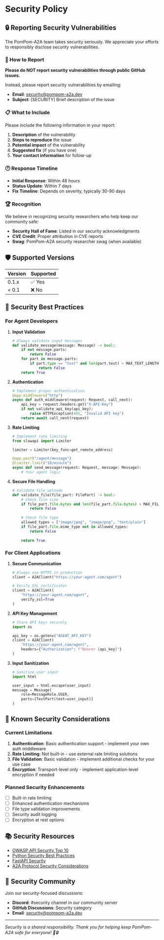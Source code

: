# Security Policy

## 🔒 Reporting Security Vulnerabilities

The PomPom-A2A team takes security seriously. We appreciate your efforts to responsibly disclose security vulnerabilities.

### 📧 How to Report

**Please do NOT report security vulnerabilities through public GitHub issues.**

Instead, please report security vulnerabilities by emailing:
- **Email**: security@pompom-a2a.dev
- **Subject**: [SECURITY] Brief description of the issue

### 📋 What to Include

Please include the following information in your report:

1. **Description** of the vulnerability
2. **Steps to reproduce** the issue
3. **Potential impact** of the vulnerability
4. **Suggested fix** (if you have one)
5. **Your contact information** for follow-up

### 🕐 Response Timeline

- **Initial Response**: Within 48 hours
- **Status Update**: Within 7 days
- **Fix Timeline**: Depends on severity, typically 30-90 days

### 🏆 Recognition

We believe in recognizing security researchers who help keep our community safe:

- **Security Hall of Fame**: Listed in our security acknowledgments
- **CVE Credit**: Proper attribution in CVE reports
- **Swag**: PomPom-A2A security researcher swag (when available)

## 🛡️ Supported Versions

| Version | Supported          |
| ------- | ------------------ |
| 0.1.x   | ✅ Yes             |
| < 0.1   | ❌ No              |

## 🔐 Security Best Practices

### For Agent Developers

1. **Input Validation**
   ```python
   # Always validate input messages
   def validate_message(message: Message) -> bool:
       if not message.parts:
           return False
       for part in message.parts:
           if part.type == "text" and len(part.text) > MAX_TEXT_LENGTH:
               return False
       return True
   ```

2. **Authentication**
   ```python
   # Implement proper authentication
   @app.middleware("http")
   async def auth_middleware(request: Request, call_next):
       api_key = request.headers.get("X-API-Key")
       if not validate_api_key(api_key):
           raise HTTPException(401, "Invalid API key")
       return await call_next(request)
   ```

3. **Rate Limiting**
   ```python
   # Implement rate limiting
   from slowapi import Limiter
   
   limiter = Limiter(key_func=get_remote_address)
   
   @app.post("/agent/message")
   @limiter.limit("10/minute")
   async def send_message(request: Request, message: Message):
       # Your agent logic
   ```

4. **Secure File Handling**
   ```python
   # Validate file uploads
   def validate_file(file_part: FilePart) -> bool:
       # Check file size
       if file_part.file.bytes and len(file_part.file.bytes) > MAX_FILE_SIZE:
           return False
       
       # Check file type
       allowed_types = ["image/jpeg", "image/png", "text/plain"]
       if file_part.file.mime_type not in allowed_types:
           return False
       
       return True
   ```

### For Client Applications

1. **Secure Communication**
   ```python
   # Always use HTTPS in production
   client = A2AClient("https://your-agent.com/agent")
   
   # Verify SSL certificates
   client = A2AClient(
       "https://your-agent.com/agent",
       verify_ssl=True
   )
   ```

2. **API Key Management**
   ```python
   # Store API keys securely
   import os
   
   api_key = os.getenv("AGENT_API_KEY")
   client = A2AClient(
       "https://your-agent.com/agent",
       headers={"Authorization": f"Bearer {api_key}"}
   )
   ```

3. **Input Sanitization**
   ```python
   # Sanitize user input
   import html
   
   user_input = html.escape(user_input)
   message = Message(
       role=MessageRole.USER,
       parts=[TextPart(text=user_input)]
   )
   ```

## 🚨 Known Security Considerations

### Current Limitations

1. **Authentication**: Basic authentication support - implement your own auth middleware
2. **Rate Limiting**: Not built-in - use external rate limiting solutions
3. **File Validation**: Basic validation - implement additional checks for your use case
4. **Encryption**: Transport-level only - implement application-level encryption if needed

### Planned Security Enhancements

- [ ] Built-in rate limiting
- [ ] Enhanced authentication mechanisms
- [ ] File type validation improvements
- [ ] Security audit logging
- [ ] Encryption at rest options

## 📚 Security Resources

- [OWASP API Security Top 10](https://owasp.org/www-project-api-security/)
- [Python Security Best Practices](https://python.org/dev/security/)
- [FastAPI Security](https://fastapi.tiangolo.com/tutorial/security/)
- [A2A Protocol Security Considerations](https://a2a-protocol.org/security/)

## 🤝 Security Community

Join our security-focused discussions:
- **Discord**: #security channel in our community server
- **GitHub Discussions**: Security category
- **Email**: security@pompom-a2a.dev

---

*Security is a shared responsibility. Thank you for helping keep PomPom-A2A safe for everyone! 🍮🔒*